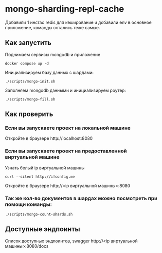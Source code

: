 # mongo-sharding-repl-cache

Добавили 1 инстас redis для кеширование и добавили env в основное приложение, команды остались теже самые.

## Как запустить

Поднимаем сервисы mongodb и приложение

```shell
docker compose up -d
```

Инициализируем базу данных с шардами:
```shell
./scripts/mongo-init.sh
```

Заполняем mongodb данными и инициализируем роутер:

```shell
./scripts/mongo-fill.sh
```

## Как проверить

### Если вы запускаете проект на локальной машине

Откройте в браузере http://localhost:8080

### Если вы запускаете проект на предоставленной виртуальной машине

Узнать белый ip виртуальной машины

```shell
curl --silent http://ifconfig.me
```

Откройте в браузере http://<ip виртуальной машины>:8080

### Так же кол-во документов в шардах можно посмотреть при помощи команды:

```shell
./scripts/mongo-count-shards.sh
```

## Доступные эндпоинты

Список доступных эндпоинтов, swagger http://<ip виртуальной машины>:8080/docs
